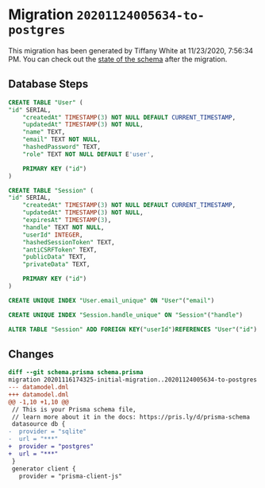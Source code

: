 # Migration `20201124005634-to-postgres`

This migration has been generated by Tiffany White at 11/23/2020, 7:56:34 PM.
You can check out the [state of the schema](./schema.prisma) after the migration.

## Database Steps

```sql
CREATE TABLE "User" (
"id" SERIAL,
    "createdAt" TIMESTAMP(3) NOT NULL DEFAULT CURRENT_TIMESTAMP,
    "updatedAt" TIMESTAMP(3) NOT NULL,
    "name" TEXT,
    "email" TEXT NOT NULL,
    "hashedPassword" TEXT,
    "role" TEXT NOT NULL DEFAULT E'user',

    PRIMARY KEY ("id")
)

CREATE TABLE "Session" (
"id" SERIAL,
    "createdAt" TIMESTAMP(3) NOT NULL DEFAULT CURRENT_TIMESTAMP,
    "updatedAt" TIMESTAMP(3) NOT NULL,
    "expiresAt" TIMESTAMP(3),
    "handle" TEXT NOT NULL,
    "userId" INTEGER,
    "hashedSessionToken" TEXT,
    "antiCSRFToken" TEXT,
    "publicData" TEXT,
    "privateData" TEXT,

    PRIMARY KEY ("id")
)

CREATE UNIQUE INDEX "User.email_unique" ON "User"("email")

CREATE UNIQUE INDEX "Session.handle_unique" ON "Session"("handle")

ALTER TABLE "Session" ADD FOREIGN KEY("userId")REFERENCES "User"("id") ON DELETE SET NULL ON UPDATE CASCADE
```

## Changes

```diff
diff --git schema.prisma schema.prisma
migration 20201116174325-initial-migration..20201124005634-to-postgres
--- datamodel.dml
+++ datamodel.dml
@@ -1,10 +1,10 @@
 // This is your Prisma schema file,
 // learn more about it in the docs: https://pris.ly/d/prisma-schema
 datasource db {
-  provider = "sqlite"
-  url = "***"
+  provider = "postgres"
+  url = "***"
 }
 generator client {
   provider = "prisma-client-js"
```


